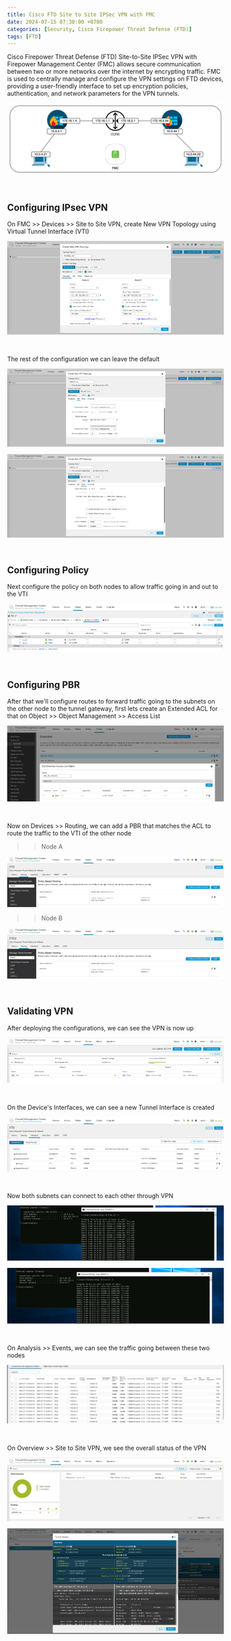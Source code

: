 ```yaml
---
title: Cisco FTD Site to Site IPSec VPN with FMC
date: 2024-07-15 07:30:00 +0700
categories: [Security, Cisco Firepower Threat Defense (FTD)]
tags: [FTD]
---
```


Cisco Firepower Threat Defense (FTD) Site-to-Site IPSec VPN with Firepower Management Center (FMC) allows secure communication between two or more networks over the internet by encrypting traffic. FMC is used to centrally manage and configure the VPN settings on FTD devices, providing a user-friendly interface to set up encryption policies, authentication, and network parameters for the VPN tunnels.

![x](/static/2024-07-15-fmc-s2s-vpn/00.png)

<br>

## Configuring IPsec VPN

On FMC >> Devices >> Site to Site VPN, create New VPN Topology using Virtual Tunnel Interface (VTI)

![x](/static/2024-07-15-fmc-s2s-vpn/01.png)

<br>

The rest of the configuration we can leave the default

![x](/static/2024-07-15-fmc-s2s-vpn/02.png)

![x](/static/2024-07-15-fmc-s2s-vpn/03.png)

<br>

## Configuring Policy

Next configure the policy on both nodes to allow traffic going in and out to the VTI

![x](/static/2024-07-15-fmc-s2s-vpn/04.png)

<br>

## Configuring PBR

After that we'll configure routes to forward traffic going to the subnets on the other node to the tunnel gateway, first lets create an Extended ACL for that on Object >> Object Management >> Access List

![x](/static/2024-07-15-fmc-s2s-vpn/05.png)

<br>

Now on Devices >> Routing, we can add a PBR that matches the ACL to route the traffic to the VTI of the other node

>> Node A

![x](/static/2024-07-15-fmc-s2s-vpn/06.png)

>> Node B

![x](/static/2024-07-15-fmc-s2s-vpn/07.png)

<br>

## Validating VPN

After deploying the configurations, we can see the VPN is now up

![x](/static/2024-07-15-fmc-s2s-vpn/08.png)

<br>

On the Device's Interfaces, we can see a new Tunnel Interface is created

![x](/static/2024-07-15-fmc-s2s-vpn/09.png)

<br>

Now both subnets can connect to each other through VPN

![x](/static/2024-07-15-fmc-s2s-vpn/10.png)

![x](/static/2024-07-15-fmc-s2s-vpn/11.png)

<br>

On Analysis >> Events, we can see the traffic going between these two nodes

![x](/static/2024-07-15-fmc-s2s-vpn/12.png)

<br>

On Overview >> Site to Site VPN, we see the overall status of the VPN

![x](/static/2024-07-15-fmc-s2s-vpn/13.png)

![x](/static/2024-07-15-fmc-s2s-vpn/14.png)

<br>

















